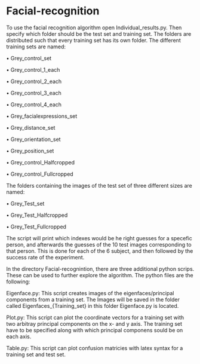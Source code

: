 # Facial-recognition
To use the facial recognition algorithm open Individual_results.py. Then specify which folder should be the test set and training set.  The folders are distributed such that every training set has its own folder. The different training sets are named:

• Grey_control_set 

• Grey_control_1_each

• Grey_control_2_each

• Grey_control_3_each

• Grey_control_4_each

• Grey_facialexpressions_set

• Grey_distance_set

• Grey_orientation_set

• Grey_position_set

• Grey_control_Halfcropped

• Grey_control_Fullcropped

The folders containing the images of the test set of three different sizes are named:

• Grey_Test_set

• Grey_Test_Halfcropped

• Grey_Test_Fullcropped

The script will print which indexes would be he right guesses for a specefic person, and afterwards the guesses of the 10 test images corresponding to that person. This is done for each of the 6 subject, and then followed by the success rate of the experiment. 


In the directory Facial-recognintion, there are three additional python scrips. These can be used to further explore the algorithm. The python files are the following: 

Eigenface.py: This script creates images of the eigenfaces/principal components from a training set. The Images will be saved in the folder called Eigenfaces_{Training_set} in this folder Eigenface.py is located. 

Plot.py: This script can plot the coordinate vectors for a training set with two arbitray principal components on the x- and y axis. The training set have to be specified along with which principal componens sould be on each axis.

Table.py: This script can plot confusion matricies with latex syntax for a training set and test set.

